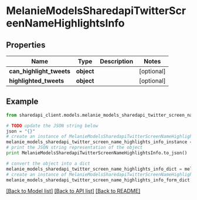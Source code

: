 # MelanieModelsSharedapiTwitterScreenNameHighlightsInfo


## Properties
Name | Type | Description | Notes
------------ | ------------- | ------------- | -------------
**can_highlight_tweets** | **object** |  | [optional] 
**highlighted_tweets** | **object** |  | [optional] 

## Example

```python
from sharedapi_client.models.melanie_models_sharedapi_twitter_screen_name_highlights_info import MelanieModelsSharedapiTwitterScreenNameHighlightsInfo

# TODO update the JSON string below
json = "{}"
# create an instance of MelanieModelsSharedapiTwitterScreenNameHighlightsInfo from a JSON string
melanie_models_sharedapi_twitter_screen_name_highlights_info_instance = MelanieModelsSharedapiTwitterScreenNameHighlightsInfo.from_json(json)
# print the JSON string representation of the object
print MelanieModelsSharedapiTwitterScreenNameHighlightsInfo.to_json()

# convert the object into a dict
melanie_models_sharedapi_twitter_screen_name_highlights_info_dict = melanie_models_sharedapi_twitter_screen_name_highlights_info_instance.to_dict()
# create an instance of MelanieModelsSharedapiTwitterScreenNameHighlightsInfo from a dict
melanie_models_sharedapi_twitter_screen_name_highlights_info_form_dict = melanie_models_sharedapi_twitter_screen_name_highlights_info.from_dict(melanie_models_sharedapi_twitter_screen_name_highlights_info_dict)
```
[[Back to Model list]](../README.md#documentation-for-models) [[Back to API list]](../README.md#documentation-for-api-endpoints) [[Back to README]](../README.md)


